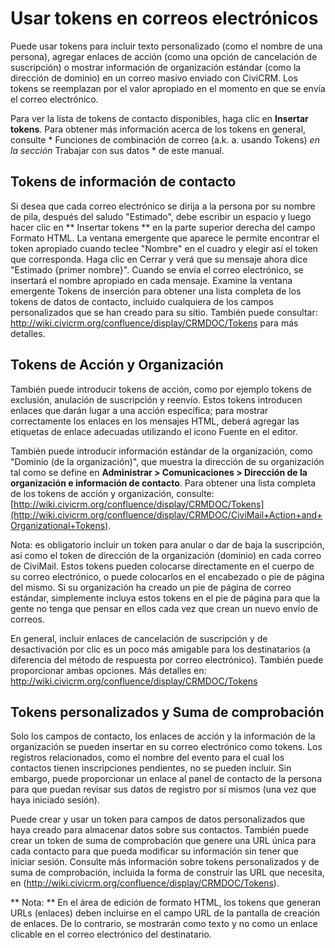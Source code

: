 Usar tokens en correos electrónicos
===================================

Puede usar tokens para incluir texto personalizado (como el nombre de una persona), agregar enlaces de acción (como una opción de cancelación de suscripción) o mostrar información de organización estándar (como la dirección de dominio) en un correo masivo enviado con CiviCRM. Los tokens se reemplazan por el valor apropiado en el momento en que se envía el correo electrónico.

Para ver la lista de tokens de contacto disponibles, haga clic en **Insertar tokens**. Para obtener más información acerca de los tokens en general, consulte * Funciones de combinación de correo (a.k. a. usando Tokens) *en la sección* Trabajar con sus datos * de este manual.

Tokens de información de contacto
---------------------------------

Si desea que cada correo electrónico se dirija a la persona por su nombre de pila, después del saludo "Estimado", debe escribir un espacio y luego hacer clic en ** Insertar tokens ** en la parte superior derecha del campo Formato HTML. La ventana emergente que aparece le permite encontrar el token apropiado cuando teclee  "Nombre" en el cuadro y elegir así el token que corresponda. Haga clic en Cerrar y verá que su mensaje ahora dice "Estimado {primer nombre}". Cuando se envía el correo electrónico, se insertará el nombre apropiado en cada mensaje. Examine la ventana emergente Tokens de inserción para obtener una lista completa de los tokens de datos de contacto, incluido cualquiera de los campos personalizados que se han creado para su sitio. También puede consultar: <http://wiki.civicrm.org/confluence/display/CRMDOC/Tokens> para más detalles.

**Tokens de Acción y Organización**
------------------------------------

También puede introducir tokens de acción, como por ejemplo tokens de exclusión, anulación de suscripción y reenvío. Estos tokens introducen enlaces que darán lugar a una acción específica; para mostrar correctamente los enlaces en los mensajes HTML, deberá agregar las etiquetas de enlace adecuadas utilizando el icono Fuente en el editor.

También puede introducir información estándar de la organización, como "Dominio (de la organización)", que muestra la dirección de su organización tal como se define en **Administrar > Comunicaciones > Dirección de la organización e información de contacto**. Para obtener una lista completa de los tokens de acción y organización, consulte: [http://wiki.civicrm.org/confluence/display/CRMDOC/Tokens](http://wiki.civicrm.org/confluence/display/CRMDOC/CiviMail+Action+and+Organizational+Tokens).

Nota: es obligatorio incluir un token para anular o dar de baja la suscripción, así como el token de dirección de la organización (dominio) en cada correo de CiviMail. Estos tokens pueden colocarse directamente en el cuerpo de su correo electrónico, o puede colocarlos en el encabezado o pie de página del mismo. Si su organización ha creado un pie de página de correo estándar, simplemente incluya estos tokens en el pie de página para que la gente no tenga que pensar en ellos cada vez que crean un nuevo envío de correos.

En general, incluir enlaces de cancelación de suscripción y de desactivación por clic es un poco más amigable para los destinatarios (a diferencia del método de respuesta por correo electrónico). También puede proporcionar ambas opciones. Más detalles en: <http://wiki.civicrm.org/confluence/display/CRMDOC/Tokens>

Tokens personalizados y Suma de comprobación
---------------------------------------------

Solo los campos de contacto, los enlaces de acción y la información de la organización se pueden insertar en su correo electrónico como tokens. Los registros relacionados, como el nombre del evento para el cual los contactos tienen inscripciones pendientes, no se pueden incluir. Sin embargo, puede proporcionar un enlace al panel de contacto de la persona para que puedan revisar sus datos de registro por sí mismos (una vez que haya iniciado sesión).

Puede crear y usar un token para campos de datos personalizados que haya creado para almacenar datos sobre sus contactos. También puede crear un token de suma de comprobación que genere una URL única para cada contacto para que pueda modificar su información sin tener que iniciar sesión. Consulte más información sobre tokens personalizados y de suma de comprobación, incluida la forma de construir las URL que necesita, en (http://wiki.civicrm.org/confluence/display/CRMDOC/Tokens).

** Nota: ** En el área de edición de formato HTML, los tokens que generan URLs (enlaces) deben incluirse en el campo URL de la pantalla de creación de enlaces. De lo contrario, se mostrarán como texto y no como un enlace clicable en el correo electrónico del destinatario.